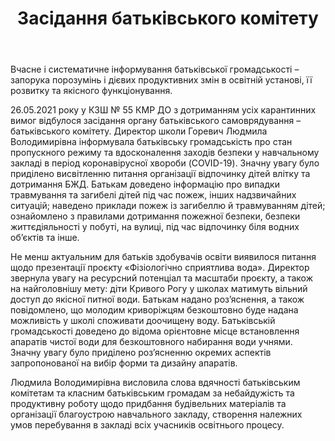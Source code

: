 ﻿---
title: Засідання батьківського комітету
---

Вчасне і систематичне інформування батьківської громадськості – запорука порозумінь і дієвих продуктивних змін в освітній установі, її розвитку та якісного функціонування.

26.05.2021 року у КЗШ № 55 КМР ДО з дотриманням усіх карантинних вимог відбулося засідання органу батьківського самоврядування –батьківського комітету. Директор школи Горевич Людмила Володимирівна інформувала батьківську громадськість про стан пропускного режиму та вдосконалення заходів безпеки у навчальному закладі в період коронавірусної хвороби (COVID-19). Значну увагу було приділено висвітленню питання організації відпочинку дітей влітку та дотримання БЖД. Батькам доведено інформацію про випадки травмування та загибелі дітей під час пожеж, інших надзвичайних ситуацій; наведено приклади пожеж із загибеллю й травмуванням дітей; ознайомлено з правилами дотримання пожежної безпеки, безпеки життєдіяльності у побуті, на вулиці, під час відпочинку біля водних об’єктів та інше.

Не менш актуальним для батьків здобувачів освіти виявилося питання щодо презентації проєкту «Фізіологічно сприятлива вода». Директор звернула увагу на ресурсний потенціал та масштаби проєкту, а також на найголовнішу мету:  діти Кривого Рогу у школах матимуть вільний доступ до якісної питної води. Батькам надано роз’яснення, а також повідомлено, що молодим криворіжцям безкоштовно буде надана можливість у школі споживати доочищену воду. Батьківській громадськості доведено до відома орієнтовне місце встановлення апаратів чистої води для безкоштовного набирання води учнями. Значну увагу було приділено роз’ясненню окремих аспектів запропонованої на вибір форми та дизайну апаратів.

Людмила Володимирівна висловила слова вдячності батьківським комітетам та класним батьківським громадам за небайдужість та продуктивну роботу щодо придбання будівельних матеріалів та організації благоустрою навчального закладу, створення належних умов перебування в закладі всіх учасників освітнього процесу.

<slideshow></slideshow>